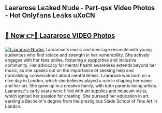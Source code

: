## Laararose Le𝚊ked N𝚞de - Part-qsx Video Photos - Hot Onlyf𝚊ns Le𝚊ks uXoCN

# <h2><a href="http://ab5939.deff.icu/?id=Laararose">🔗 New 👉🔴 Laararose VIDEO Photos</a></h2>

[![Laararose N𝚞des](https://i.imgur.com/rIISA9y.gif)](http://ab5939.deff.icu/?id=Laararose)
Laararose's music and message resonate with young audiences who find solace and strength in her vulnerability. She actively engages with her fans online, fostering a supportive and inclusive community. Her advocacy for mental health awareness extends beyond her music, as she speaks out on the importance of seeking help and normalizing conversations about mental illness. Laararose was born on a nice day in London, which she believes played a role in shaping her name and her art. She grew up in a creative family, with both parents being artists. Laararose's early years were filled with art supplies and museum visits, which ignited her passion for creating. She pursued her education in art, earning a Bachelor's degree from the prestigious Slade School of Fine Art in London.
